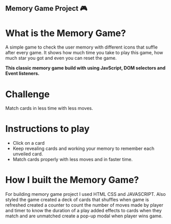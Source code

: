 ## Memory Game Project 🎮

# What is the Memory Game?

A simple game to check the user memory with different icons that suffle after every game. It shows how much time you take to play this game, how much star you got and even you can reset the game.

**This classic memory game build with using JavScript, DOM selectors and Event listeners.**

# Challenge

Match cards in less time with less moves.

# Instructions to play

- Click on a card
- Keep revealing cards and working your memory to remember each unveiled card.
- Match cards properly with less moves and in faster time.

# How I built the Memory Game?

For building memory game project I used HTML CSS and JAVASCRIPT. Also styled the game created a deck of cards that shuffles when game is refreshed created a counter to count the number of moves made by player and timer to know the duration of a play added effects to cards when they match and are unmatched create a pop-up modal when player wins game.
